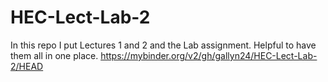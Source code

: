 # HEC-Lect-Lab-2

In this repo I put Lectures 1 and 2 and the Lab assignment. Helpful to have them all in one place.
https://mybinder.org/v2/gh/gallyn24/HEC-Lect-Lab-2/HEAD
